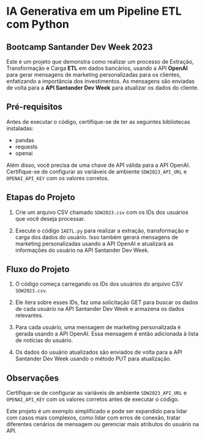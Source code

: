 # IA Generativa em um Pipeline ETL com Python 
##  Bootcamp Santander Dev Week 2023

Este é um projeto que demonstra como realizar um processo de Extração, Transformação e Carga **ETL** em dados bancários, usando a API **OpenAI** para gerar mensagens de marketing personalizadas para os clientes, enfatizando a importância dos investimentos. 
As mensagens são enviadas de volta para a **API Santander Dev Week** para atualizar os dados do cliente.

## Pré-requisitos

Antes de executar o código, certifique-se de ter as seguintes bibliotecas instaladas:

- pandas
- requests
- openai

Além disso, você precisa de uma chave de API válida para a API OpenAI. Certifique-se de configurar as variáveis de ambiente `SDW2023_API_URL` e `OPENAI_API_KEY` com os valores corretos.

## Etapas do Projeto

1. Crie um arquivo CSV chamado `SDW2023.csv` com os IDs dos usuários que você deseja processar.

2. Execute o código `IAETL.py` para realizar a extração, transformação e carga dos dados do usuário. Isso também gerará mensagens de marketing personalizadas usando a API OpenAI e atualizará as informações do usuário na API Santander Dev Week.

## Fluxo do Projeto

1. O código começa carregando os IDs dos usuários do arquivo CSV `SDW2023.csv`.

2. Ele itera sobre esses IDs, faz uma solicitação GET para buscar os dados de cada usuário na API Santander Dev Week e armazena os dados relevantes.

3. Para cada usuário, uma mensagem de marketing personalizada é gerada usando a API OpenAI. Essa mensagem é então adicionada à lista de notícias do usuário.

4. Os dados do usuário atualizados são enviados de volta para a API Santander Dev Week usando o método PUT para atualização.

## Observações

Certifique-se de configurar as variáveis de ambiente `SDW2023_API_URL` e `OPENAI_API_KEY` com os valores corretos antes de executar o código.

Este projeto é um exemplo simplificado e pode ser expandido para lidar com casos mais complexos, como lidar com erros de conexão, tratar diferentes cenários de mensagem ou gerenciar mais atributos do usuário na API.